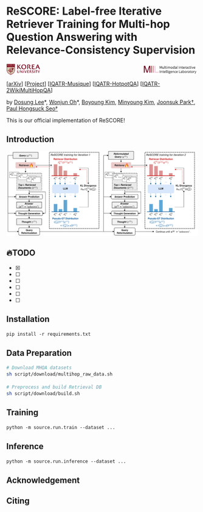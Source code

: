 # ReSCORE: Label-free Iterative Retriever Training for Multi-hop Question Answering with Relevance-Consistency Supervision

<div style="display: flex; justify-content: space-between; align-items: center;">
  <img src="assets/ku-logo.png" alt="korea" height="30">
  <img src="assets/miil.png" alt="miil" height="30">
</div>

[[arXiv](https://leeds1219.github.io/)] [[Project](https://leeds1219.github.io/)]  [[IQATR-Musique](https://huggingface.co/Lee1219/iqatr-musique)]  [[IQATR-HotpotQA](https://huggingface.co/Lee1219/iqatr-hotpotqa)]  [[IQATR-2WikiMultiHopQA](https://huggingface.co/Lee1219/iqatr-2wikimhqa)] <br>

by [Dosung Lee](https://leeds1219.github.io/)\*, [Wonjun Oh](https://github.com/owj0421)\*, [Boyoung Kim](https://github.com/bykimby), [Minyoung Kim](https://github.com/EuroMinyoung186), [Joonsuk Park†](http://www.mathcs.richmond.edu/~jpark/), [Paul Hongsuck Seo†](https://miil.korea.ac.kr/)

This is our official implementation of ReSCORE! 

## Introduction
![Figure](assets/figure.png)

## :fire:TODO
- [x] 
- [ ] 
- [ ] 
- [ ] 
- [ ] 
- [ ]

## Installation
```pip install -r requirements.txt```

## Data Preparation
```bash
# Download MHQA datasets
sh script/download/multihop_raw_data.sh

# Preprocess and build Retrieval DB
sh script/download/build.sh
```

## Training
```python -m source.run.train --dataset ...```

## Inference
```python -m source.run.inference --dataset ...```

## Acknowledgement

## Citing

```BibTeX

```

